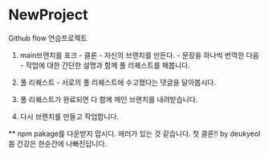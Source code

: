 # NewProject
Github flow 연습프로젝트

1. main브랜치를 포크 - 클론 - 자신의 브랜치를 만든다. - 문장을 하나씩 번역한 다음 - 작업에 대한 간단한 설명과 함께 풀 리퀘스트를 해봅니다.

2. 풀 리퀘스트 - 서로의 풀 리퀘스트에 수고했다는 댓글을 달아봅시다.

3. 풀 리퀘스트가 완료되면 다 함께 메인 브랜치를 내려받습니다.

4. 다시 브랜치를 만들고 작업합니다.

** npm pakage를 다운받지 맙시다. 에러가 있는 것 같습니다.
첫 클론!! by deukyeol
몸 건강은 한순간에 나빠진답니다.